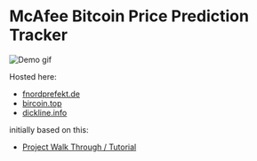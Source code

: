 # McAfee Bitcoin Price Prediction Tracker

![Demo gif](https://fnordprefekt.de/screenshot.gif)

Hosted here:

* [fnordprefekt.de](https://fnordprefekt.de)
* [bircoin.top](https://bircoin.top)
* [dickline.info](https://dickline.info/)

initially based on this:
* [Project Walk Through / Tutorial](https://codeburst.io/how-i-built-an-interactive-30-day-bitcoin-price-graph-with-react-and-an-api-6fe551c2ab1d)
